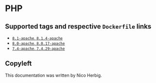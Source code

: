 # PHP

## Supported tags and respective `Dockerfile` links

 * [`8.1-apache`, `8.1.4-apache`](https://github.com/nicoherbigio/docker-php/blob/master/8.1/debian/apache/default/Dockerfile)
 * [`8.0-apache`, `8.0.17-apache`](https://github.com/nicoherbigio/docker-php/blob/master/8.0/debian/apache/default/Dockerfile)
 * [`7.4-apache`, `7.4.29-apache`](https://github.com/nicoherbigio/docker-php/blob/master/7.4/debian/apache/default/Dockerfile)

## Copyleft

This documentation was written by Nico Herbig.
